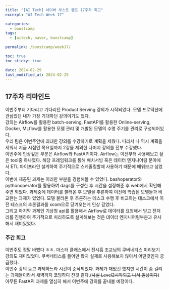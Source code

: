 ```yaml
---
title: "[AI Tech] 네이버 부스트 캠프 17주차 회고"
excerpt: "AI Tech Week 17"

categories:
  - boostcamp
tags:
  - [aitech, naver, boostcamp]

permalink: /boostcamp/week17/

toc: true
toc_sticky: true

date: 2024-02-29
last_modified_at: 2024-02-29
---
```


## 17주차 리마인드

이번주부터 기다리고 기다리던 Product Serving 강의가 시작되었다. 모델 프로덕션에 관심있던 내가 가장 기대하던 강의이기도 했다.
<br>강의는 Airflow를 활용한 batch-serving, FastAPI를 활용한 Online-serving, Docker, MLflow를 활용한 모델 관리 및 개발된 모델의 수명 주기를 관리로 구성되어있다.
<br>우리 팀은 이번주안에 최대한 강의를 수강하기로 계획을 세웠다. 따라서 나 역시 계획을 세워서 지금 시점인 목요일까지 2강을 제외한 나머지 강의를 전부 수강했다.
<br>이번주에 인상깊은 부분은 Airflow와 FastAPI이다. Airflow는 이전부터 사용해보고 싶은 tool중 하나였다. 해당 프레임워크를 통해 배치서빙 혹은 데이터 엔지니어링 분야에서 ETL 파이프라인 설계하여 주기적으로 스케줄링할때 사용하기 때문에 배워보고 싶었다.
<br>이번에 제공된 과제는 이러한 부분을 경험해볼 수 있었다. bashoperator와 pythonoperator를 활용하여 dags를 구성한 후 시간을 설정해준 후 web에서 확인해주면 되었다. 과제중에 데이터를 불러온 후 모델을 추론하여 이전에 학습된 모델들과 비교한는 과제가 있었다. 모델 불러온 후 추론하는 테스크 수행 후 비교하는 테스크에서 이전 테스크의 추론결과를 xcom으로 당겨오는게 인상 깊었다. 
<br>그리고 마지막 과제인 기상청 api를 활용해서 Airflow로 데이터를 요청해서 받고 전처리를 진행하여 주기적으로 처리하도록 설계해보는 것은 데이터 엔지니어링부분과 유사해서 재미있었다.


### 주간 회고
이번주도 정말 바빴다 ㅎㅎ. 마스터 클래스에서 전시흠 조교님의 쿠버네티스 미리보기 강의도 재미있었다. 쿠버네티스를 들어만 봤지 실제로 사용해보지 않아서 어떤것인지 궁금했다. 
<br>이번주 강의 듣고 과제하느라 시간이 순삭되었다. 과제가 재밌긴 했지만 시간이 좀 걸리는 과제들이라서 새벽까지 코딩하다 잔것 같다.(~~사실 Level2시작되고 나서 일상이다~~) 아무튼 FastAPI 과제를 열심히 해서 이번주에 강의를 끝내볼 예정이다.